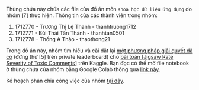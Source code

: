 Thùng chứa này chứa các file của đồ án môn `Khoa học dữ liệu ứng dụng` do nhóm [7] thực hiện.
Thông tin của các thành viên trong nhóm:

1. 1712770 - Trương Thị Lệ Thanh - thanhtruong1712
2. 1712771 - Bùi Thái Tấn Thành - thanhtan0501
3. 1712778 - Thống A Thảo - thaothong21

Trong đồ án này, nhóm tìm hiểu và cài đặt lại [một phương pháp giải quyết đã có](https://www.kaggle.com/code/alexander1980/best-cv-ens/notebook?scriptVersionId=87213915) (đứng thứ [5] trên private leaderboard) cho [bài toán [Jigsaw Rate Severity of Toxic Comments]](https://www.kaggle.com/c/jigsaw-toxic-severity-rating) trên Kaggle. Bạn đọc có thể mở file notebook ở thùng chứa của nhóm bằng Google Colab thông qua [link này](https://colab.research.google.com/github/KienTrann/AppliedDS-SampleRepo/blob/master/Report.ipynb).

Kế hoạch phân chia công việc của nhóm [tại đây](https://docs.google.com/spreadsheets/d/14OHI8V1CImbaVLDQhOnqxUZRNk1sCGeajTpKOEeQIfA/edit?usp=sharing). 